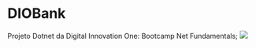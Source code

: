 # DIOBank
Projeto Dotnet da Digital Innovation One: Bootcamp Net Fundamentals;
<img src="https://github.com/Milafreire/DIOBank/blob/main/Apresentacao.png?raw=true">

